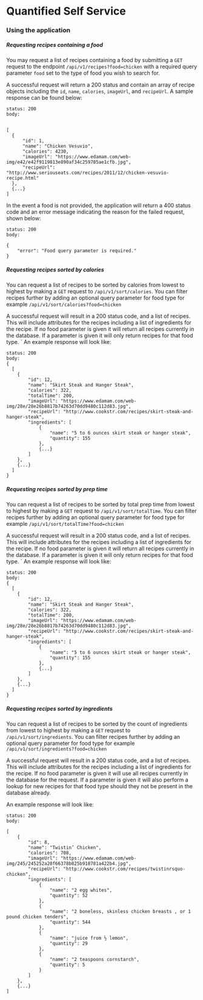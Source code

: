 # Quantified Self Service

### Using the application

##### Requesting recipes containing a food

You may request a list of recipes containing a food by submitting a `GET` request to the endpoint `/api/v1/recipes?food=chicken` with a required query parameter `food` set to the type of food you wish to search for.

A successful request will return a 200 status and contain an array of recipe objects including the `id`, `name`, `calories`, `imageUrl`, and `recipeUrl`. A sample response can be found below:

``` HTTP
status: 200
body:


[
  {
      "id": 1,
      "name": "Chicken Vesuvio",
      "calories": 4230,
      "imageUrl": "https://www.edamam.com/web-img/e42/e42f9119813e890af34c259785ae1cfb.jpg",
      "recipeUrl": "http://www.seriouseats.com/recipes/2011/12/chicken-vesuvio-recipe.html"
  },
  {...}
]
```

In the event a food is not provided, the application will return a 400 status code and an error message indicating the reason for the failed request, shown below:

``` HTTP
status: 200
body:

{
    "error": "Food query parameter is required."
}
```

##### Requesting recipes sorted by calories

You can request a list of recipes to be sorted by calories from lowest to highest by making a `GET` request to `/api/v1/sort/calories`. You can filter recipes further by adding an optional query parameter for food type for example `/api/v1/sort/calories?food=chicken`

A successful request will result in a 200 status code, and a list of recipes. This will include attributes for the recipes including a list of ingredients for the recipe. If no food parameter is given it will return all recipes currently in the database. If a parameter is given it will only return recipes for that food type.
`
An example response will look like:
```HTTP
status: 200
body:
{
  [
    {
        "id": 12,
        "name": "Skirt Steak and Hanger Steak",
        "calories": 322,
        "totalTime": 200,
        "imageUrl": "https://www.edamam.com/web-img/28e/28e26b8817b74263d70dd9480c112d83.jpg",
        "recipeUrl": "http://www.cookstr.com/recipes/skirt-steak-and-hanger-steak",
        "ingredients": [
            {
                "name": "5 to 6 ounces skirt steak or hanger steak",
                "quantity": 155
            },
            {...}
        ]
    },
    {...}
  ]  
}
```

##### Requesting recipes sorted by prep time

You can request a list of recipes to be sorted by total prep time from lowest to highest by making a `GET` request to `/api/v1/sort/totalTime`. You can filter recipes further by adding an optional query parameter for food type for example `/api/v1/sort/totalTime?food=chicken`

A successful request will result in a 200 status code, and a list of recipes. This will include attributes for the recipes including a list of ingredients for the recipe. If no food parameter is given it will return all recipes currently in the database. If a parameter is given it will only return recipes for that food type.
`
An example response will look like:
```HTTP
status: 200
body:
{
  [
    {
        "id": 12,
        "name": "Skirt Steak and Hanger Steak",
        "calories": 322,
        "totalTime": 200,
        "imageUrl": "https://www.edamam.com/web-img/28e/28e26b8817b74263d70dd9480c112d83.jpg",
        "recipeUrl": "http://www.cookstr.com/recipes/skirt-steak-and-hanger-steak",
        "ingredients": [
            {
                "name": "5 to 6 ounces skirt steak or hanger steak",
                "quantity": 155
            },
            {...}
        ]
    },
    {...}
  ]  
}
```

##### Requesting recipes sorted by ingredients

You can request a list of recipes to be sorted by the count of ingredients from lowest to highest by making a `GET` request to `/api/v1/sort/ingredients`. You can filter recipes further by adding an optional query parameter for food type for example `/api/v1/sort/ingredients?food=chicken`

A successful request will result in a 200 status code, and a list of recipes. This will include attributes for the recipes including a list of ingredients for the recipe. If no food parameter is given it will use all recipes currently in the database for the request. If a parameter is given it will also perform a lookup for new recipes for that food type should they not be present in the database already.

An example response will look like:
```HTTP
status: 200
body:

[
    {
        "id": 8,
        "name": "Twistin’ Chicken",
        "calories": 708,
        "imageUrl": "https://www.edamam.com/web-img/245/245252a20f66378b825b918781a422b4.jpg",
        "recipeUrl": "http://www.cookstr.com/recipes/twistinrsquo-chicken",
        "ingredients": [
            {
                "name": "2 egg whites",
                "quantity": 52
            },
            {
                "name": "2 boneless, skinless chicken breasts , or 1 pound chicken tenders",
                "quantity": 544
            },
            {
                "name": "juice from ½ lemon",
                "quantity": 29
            },
            {
                "name": "2 teaspoons cornstarch",
                "quantity": 5
            }
        ]
    },
    {...}
]
```
